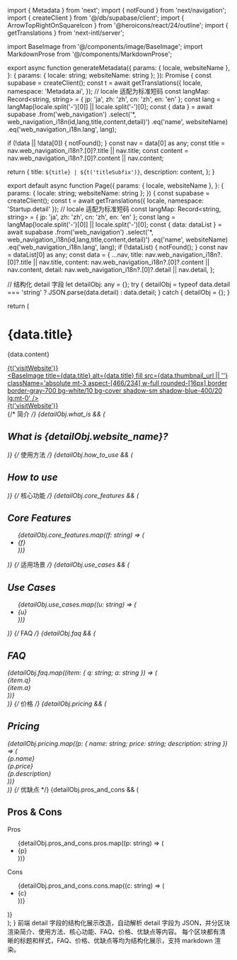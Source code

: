import { Metadata } from 'next';
import { notFound } from 'next/navigation';
import { createClient } from '@/db/supabase/client';
import { ArrowTopRightOnSquareIcon } from '@heroicons/react/24/outline';
import { getTranslations } from 'next-intl/server';

import BaseImage from '@/components/image/BaseImage';
import MarkdownProse from '@/components/MarkdownProse';

export async function generateMetadata({
  params: { locale, websiteName },
}: {
  params: { locale: string; websiteName: string };
}): Promise<Metadata> {
  const supabase = createClient();
  const t = await getTranslations({
    locale,
    namespace: 'Metadata.ai',
  });
  // locale 适配为标准短码
  const langMap: Record<string, string> = { jp: 'ja', zh: 'zh', cn: 'zh', en: 'en' };
  const lang = langMap[locale.split('-')[0]] || locale.split('-')[0];
  const { data } = await supabase
    .from('web_navigation')
    .select('*, web_navigation_i18n(id,lang,title,content,detail)')
    .eq('name', websiteName)
    .eq('web_navigation_i18n.lang', lang);

  if (!data || !data[0]) {
    notFound();
  }
  const nav = data[0] as any;
  const title = nav.web_navigation_i18n?.[0]?.title || nav.title;
  const content = nav.web_navigation_i18n?.[0]?.content || nav.content;

  return {
    title: `${title} | ${t('titleSubfix')}`,
    description: content,
  };
}

export default async function Page({
  params: { locale, websiteName },
}: {
  params: { locale: string; websiteName: string };
}) {
  const supabase = createClient();
  const t = await getTranslations({ locale, namespace: 'Startup.detail' });
  // locale 适配为标准短码
  const langMap: Record<string, string> = { jp: 'ja', zh: 'zh', cn: 'zh', en: 'en' };
  const lang = langMap[locale.split('-')[0]] || locale.split('-')[0];
  const { data: dataList } = await supabase
    .from('web_navigation')
    .select('*, web_navigation_i18n(id,lang,title,content,detail)')
    .eq('name', websiteName)
    .eq('web_navigation_i18n.lang', lang);
  if (!dataList) {
    notFound();
  }
  const nav = dataList[0] as any;
  const data = {
    ...nav,
    title: nav.web_navigation_i18n?.[0]?.title || nav.title,
    content: nav.web_navigation_i18n?.[0]?.content || nav.content,
    detail: nav.web_navigation_i18n?.[0]?.detail || nav.detail,
  };

  // 结构化 detail 字段
  let detailObj: any = {};
  try {
    detailObj = typeof data.detail === 'string' ? JSON.parse(data.detail) : data.detail;
  } catch {
    detailObj = {};
  }

  return (
    <div className='max-w-8xl mx-auto mt-16 rounded-2xl bg-white/5 p-10 shadow-2xl shadow-blue-500/10'>
      <div className='flex flex-col px-6 pt-4 lg:h-[323px] lg:flex-row lg:justify-between lg:px-0 lg:pt-8'>
        <div className='flex w-full flex-col items-center lg:items-start'>
          <h1 className='mb-4 text-5xl font-extrabold text-white'>{data.title}</h1>
          <p className='mb-8 text-lg leading-relaxed text-gray-300'>{data.content}</p>
          <a
            href={data.url}
            target='_blank'
            rel='noreferrer'
            className='inline-flex items-center justify-center gap-2 rounded-full bg-gradient-to-r from-cyan-400 to-purple-600 px-8 py-4 text-lg font-bold text-white shadow-lg transition-colors duration-200 hover:from-cyan-500 hover:to-purple-700'
          >
            {t('visitWebsite')}
            <ArrowTopRightOnSquareIcon className='ml-2 h-5 w-5' />
          </a>
        </div>
        <a
          href={data.url}
          target='_blank'
          rel='noreferrer'
          className='flex-center group relative h-[171px] w-full flex-shrink-0 lg:h-[234px] lg:w-[466px]'
        >
          <BaseImage
            title={data.title}
            alt={data.title}
            fill
            src={data.thumbnail_url || ''}
            className='absolute mt-3 aspect-[466/234] w-full rounded-[16px] border border-gray-700 bg-white/10 bg-cover shadow-sm shadow-blue-400/20 lg:mt-0'
          />
          <div className='absolute inset-0 z-10 hidden items-center justify-center gap-1 rounded-[16px] bg-background/80 text-2xl text-foreground transition-all duration-200 group-hover:flex'>
            {t('visitWebsite')} <ArrowTopRightOnSquareIcon className='ml-2 h-5 w-5' />
          </div>
        </a>
      </div>
      <div className='mb-5 px-3 lg:px-0 space-y-8'>
        {/* 简介 */}
        {detailObj.what_is && (
          <section>
            <h2 className='text-2xl font-bold mb-2'>What is {detailObj.website_name}?</h2>
            <MarkdownProse markdown={detailObj.what_is} />
          </section>
        )}
        {/* 使用方法 */}
        {detailObj.how_to_use && (
          <section>
            <h2 className='text-2xl font-bold mb-2'>How to use</h2>
            <MarkdownProse markdown={detailObj.how_to_use} />
          </section>
        )}
        {/* 核心功能 */}
        {detailObj.core_features && (
          <section>
            <h2 className='text-2xl font-bold mb-2'>Core Features</h2>
            <ul className='list-disc pl-6'>
              {detailObj.core_features.map((f: string) => (
                <li key={f}>{f}</li>
              ))}
            </ul>
          </section>
        )}
        {/* 适用场景 */}
        {detailObj.use_cases && (
          <section>
            <h2 className='text-2xl font-bold mb-2'>Use Cases</h2>
            <ul className='list-disc pl-6'>
              {detailObj.use_cases.map((u: string) => (
                <li key={u}>{u}</li>
              ))}
            </ul>
          </section>
        )}
        {/* FAQ */}
        {detailObj.faq && (
          <section>
            <h2 className='text-2xl font-bold mb-2'>FAQ</h2>
            <div className='space-y-4'>
              {detailObj.faq.map((item: { q: string; a: string }) => (
                <div key={item.q}>
                  <div className='font-semibold'>{item.q}</div>
                  <div className='text-gray-500'>{item.a}</div>
                </div>
              ))}
            </div>
          </section>
        )}
        {/* 价格 */}
        {detailObj.pricing && (
          <section>
            <h2 className='text-2xl font-bold mb-2'>Pricing</h2>
            <div className='grid grid-cols-1 md:grid-cols-3 gap-4'>
              {detailObj.pricing.map((p: { name: string; price: string; description: string }) => (
                <div key={p.name} className='rounded-lg border p-4 bg-white/5'>
                  <div className='font-bold text-lg'>{p.name}</div>
                  <div className='text-purple-600 font-semibold'>{p.price}</div>
                  <div className='text-gray-500'>{p.description}</div>
                </div>
              ))}
            </div>
          </section>
        )}
        {/* 优缺点 */}
        {detailObj.pros_and_cons && (
          <section>
            <h2 className='text-2xl font-bold mb-2'>Pros & Cons</h2>
            <div className='flex flex-col md:flex-row gap-8'>
              <div>
                <div className='font-semibold text-green-600 mb-1'>Pros</div>
                <ul className='list-disc pl-6'>
                  {detailObj.pros_and_cons.pros.map((p: string) => (
                    <li key={p}>{p}</li>
                  ))}
                </ul>
              </div>
              <div>
                <div className='font-semibold text-red-600 mb-1'>Cons</div>
                <ul className='list-disc pl-6'>
                  {detailObj.pros_and_cons.cons.map((c: string) => (
                    <li key={c}>{c}</li>
                  ))}
                </ul>
              </div>
            </div>
          </section>
        )}
      </div>
    </div>
  );
}
前端 detail 字段的结构化展示改造，自动解析 detail 字段为 JSON，并分区块渲染简介、使用方法、核心功能、FAQ、价格、优缺点等内容。
每个区块都有清晰的标题和样式，FAQ、价格、优缺点等均为结构化展示，支持 markdown 渲染。